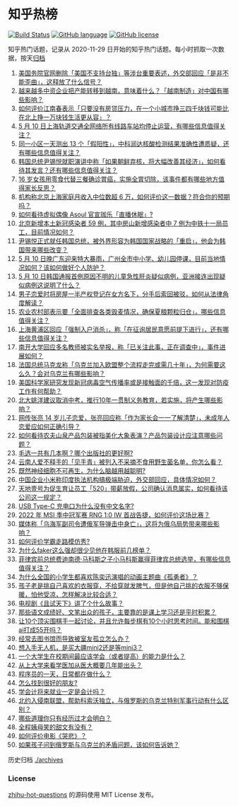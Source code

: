 # 知乎热榜
[![Build Status](https://github.com/ToWeLong/zhihu-hot-questions/workflows/CI/badge.svg)](https://github.com/ToWeLong/zhihu-hot-questions/actions)
[![GitHub language](https://img.shields.io/badge/language-golang-orange.svg)](https://golang.org/)
[![GitHub license](https://img.shields.io/github/license/ToWeLong/zhihu-hot-questions)](https://github.com/ToWeLong/zhihu-hot-questions/blob/main/LICENSE)

知乎热门话题，记录从 2020-11-29 日开始的知乎热门话题。每小时抓取一次数据，按天[归档](./archives)

<!-- BEGIN -->

1. [美国务院官网删除「美国不支持台独」等涉台重要表述，外交部回应「是非不能歪曲」，这释放了什么信号？](https://www.zhihu.com/question/532132763)
1. [越来越多中资企业把产能转移到越南，意味着什么？「越南制造」对中国有哪些影响？](https://www.zhihu.com/question/531975821)
1. [如何评价江南春表示「只要没有房贷压力，在一个小城市挣三四千块钱可能比在北上挣一万块钱生活更从容」？](https://www.zhihu.com/question/532091127)
1. [5 月 10 日上海轨道交通全网络所有线路车站均停止运营，有哪些信息值得关注？](https://www.zhihu.com/question/532118418)
1. [同一小区一天测出 13 个「假阳性」，中科润达核酸检测结果准确性遭质疑，还有哪些信息值得关注？](https://www.zhihu.com/question/532169427)
1. [韩国总统尹锡悦就职演讲中称「如果朝鲜弃核，将大幅改善其经济」，如何看待其发言？还有哪些信息值得关注？](https://www.zhihu.com/question/532122867)
1. [16 岁女孩用零食代替三餐确诊胃癌，实施全胃切除，该事件都有哪些地方值得家长反思？](https://www.zhihu.com/question/531772538)
1. [机构称北京上海家庭月收入中位数超 6 万，如何评价这一数据？符合你的预期吗？](https://www.zhihu.com/question/532086367)
1. [如何看待虚拟偶像 Asoul 官宣珈乐「直播休眠」?](https://www.zhihu.com/question/532153537)
1. [北京新增本土新冠感染者 59 例，其中房山新增感染者中 7 例为中铁十一局员工，目前情况如何？](https://www.zhihu.com/question/532150709)
1. [尹锡悦正式就任韩国总统，被外界形容为韩国国家战略的「重启」，他会为韩国带来哪些改变？](https://www.zhihu.com/question/532110553)
1. [5 月 10 日晚广东迎来特大暴雨，广州全市中小学、幼儿园停课，目前当地情况如何？该如何做好个人防护？](https://www.zhihu.com/question/531886319)
1. [5 月 10 日韩国通报首例原因不明的儿童急性肝炎疑似病例，亚洲接连出现疑似病例这说明了什么？](https://www.zhihu.com/question/532161083)
1. [男子恋爱时将房屋一半产权登记在女方名下，分手后索回被驳，如何从法律角度解读？](https://www.zhihu.com/question/531987022)
1. [农业农村部表示要「全面排查各类毁麦情况，确保夏粮颗粒归仓」，哪些信息值得关注？](https://www.zhihu.com/question/532155421)
1. [上海黄浦区回应「强制入户消杀」，称「在征询居民意愿前提下进行」，还有哪些信息值得关注？](https://www.zhihu.com/question/532139369)
1. [南开大学回应多名教师被实名举报，称「已关注此事，正在调查中」，事件进展如何？](https://www.zhihu.com/question/532128258)
1. [法国总统马克龙称「乌克兰加入欧盟整个流程走完或需几十年」，为何需要这么久？会对乌克兰有哪些影响？](https://www.zhihu.com/question/532094473)
1. [美国科学家研究发现新冠病毒空气传播率或是接触面的千倍，这一发现对防疫工作有何帮助？](https://www.zhihu.com/question/532083514)
1. [北大姚洋建议取消中考，推行10年一贯制义务教育，若实施，将产生哪些影响？](https://www.zhihu.com/question/532096146)
1. [网传张亮 14 岁儿子恋爱，张亮回应称「作为家长会一一了解清楚」，未成年人恋爱应如何正确引导？](https://www.zhihu.com/question/532030415)
1. [如何看待农夫山泉产品包装被指美化大象表演？产品包装设计应注意哪些问题？](https://www.zhihu.com/question/532084554)
1. [毛选一共有几本啊？哪个出版社的更好啊?](https://www.zhihu.com/question/523962037)
1. [云南人爱不释手的「见手青」被列入不采摘不食用野生菌名单，你怎么看？](https://www.zhihu.com/question/531770045)
1. [既然神经细胞不可再生，为什么脑越用越聪明?](https://www.zhihu.com/question/531806322)
1. [中国企业小米称印度执法机构搞极端胁迫，外交部回应，具体情况如何？](https://www.zhihu.com/question/532015881)
1. [天地壹号为促生育让员工「520」带薪放假，公司确认消息属实，如何看待该公司这一规定？](https://www.zhihu.com/question/532002711)
1. [USB Type-C 充电口为什么没有中文名字?](https://www.zhihu.com/question/483019525)
1. [2022 年 MSI 季中冠军赛 RNG 1:0 IW 首战告捷，如何评价这场比赛？](https://www.zhihu.com/question/532180284)
1. [媒体称「乌海军副司令遭俄军导弹击中身亡」，这将为俄乌局势带来哪些影响？](https://www.zhihu.com/question/532158607)
1. [如何评价学霸走路模仿秀?](https://www.zhihu.com/question/525342389)
1. [为什么faker这么强却很少见他在韩服前几榜单？](https://www.zhihu.com/question/529771586)
1. [菲律宾前总统费迪南德·马科斯之子小马科斯赢得菲律宾总统选举，有哪些信息值得关注？](https://www.zhihu.com/question/532085058)
1. [为什么全国的小学生都喜欢陈奕迅演唱的动画主题曲《孤勇者》？](https://www.zhihu.com/question/524618865)
1. [孩子老是挑自己喜欢的衣服穿，不给穿就发脾气，但是他自己挑的衣服不够保暖，怕他受凉，怎样解决比较合适？](https://www.zhihu.com/question/531722181)
1. [电视剧《且试天下》讲了个什么故事？](https://www.zhihu.com/question/528717193)
1. [那些语文成绩好、文笔出众的孩子，主要靠的是课上学习还是平时积累？](https://www.zhihu.com/question/529946868)
1. [让10个顶尖围棋手一起讨论，并且允许每步棋有10个小时思考时间。能和围棋ai打成55开吗？](https://www.zhihu.com/question/522653751)
1. [经常去图书馆而导致被室友孤立怎么办？](https://www.zhihu.com/question/532178821)
1. [想入手无人机，是买大疆mini2还是等mini3？](https://www.zhihu.com/question/526283295)
1. [一个大学生在校期间最应该学会（或者提高）的能力是什么？](https://www.zhihu.com/question/532175942)
1. [从上大学来看学医加从医大概要几年能出头？](https://www.zhihu.com/question/432010833)
1. [程序员的一天，日常都在做什么？](https://www.zhihu.com/question/531315577)
1. [怎么找到很好的朋友?](https://www.zhihu.com/question/532099066)
1. [学会计将来就业一定是会计吗？](https://www.zhihu.com/question/475299618)
1. [北约入侵南联盟，帮助科索沃独立，与俄罗斯的乌克兰特别军事行动有什么区别？](https://www.zhihu.com/question/527704265)
1. [哪些道理你只有经历过才会明白？](https://www.zhihu.com/question/517425983)
1. [全程姨母笑的甜文有没有？](https://www.zhihu.com/question/520173765)
1. [如何评价电影《哭悲》？](https://www.zhihu.com/question/440584092)
1. [如果孩子问到俄罗斯与乌克兰的矛盾问题，该如何告诉她？](https://www.zhihu.com/question/519606285)

<!-- END -->

历史归档 [./archives](./archives)


### License
[zhihu-hot-questions](https://github.com/towelong/zhihu-hot-questions) 的源码使用 MIT License 发布。